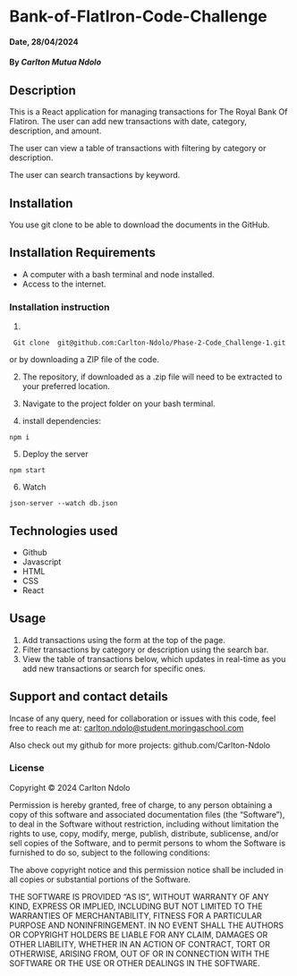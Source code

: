 # Bank-of-FlatIron-Code-Challenge

#### Date, 28/04/2024

#### By *Carlton Mutua Ndolo*

## Description

This is a React application for managing transactions for The Royal Bank Of Flatiron. The user can add new transactions with date, category, description, and amount.

The user can view a table of transactions with filtering by category or description.

The user can search transactions by keyword.



## Installation

You use git clone to be able to download the documents in the GitHub.

## Installation Requirements

- A computer with a bash terminal and node installed.
- Access to the internet.

### Installation instruction

1.
```
 Git clone  git@github.com:Carlton-Ndolo/Phase-2-Code_Challenge-1.git

```
or by downloading a ZIP file of the code.

2. The repository, if downloaded as a .zip file will need to be extracted to your preferred location.

3. Navigate to the project folder on your bash terminal.

4. install dependencies:
```
npm i
```

5. Deploy the server
```
npm start
```
6. Watch 

```
json-server --watch db.json
```




## Technologies used

- Github
- Javascript
- HTML
- CSS
- React

## Usage

1. Add transactions using the form at the top of the page.
2. Filter transactions by category or description using the search bar.
3. View the table of transactions below, which updates in real-time as you add new transactions or search for specific ones.

## Support and contact details

Incase of any query, need for collaboration or issues with this code, feel free to reach me at: carlton.ndolo@student.moringaschool.com

Also check out my github for more projects:
github.com/Carlton-Ndolo

### License

Copyright © 2024 Carlton Ndolo

Permission is hereby granted, free of charge, to any person obtaining a copy of this software and associated documentation files (the “Software”), to deal in the Software without restriction, including without limitation the rights to use, copy, modify, merge, publish, distribute, sublicense, and/or sell copies of the Software, and to permit persons to whom the Software is furnished to do so, subject to the following conditions:

The above copyright notice and this permission notice shall be included in all copies or substantial portions of the Software.

THE SOFTWARE IS PROVIDED “AS IS”, WITHOUT WARRANTY OF ANY KIND, EXPRESS OR IMPLIED, INCLUDING BUT NOT LIMITED TO THE WARRANTIES OF MERCHANTABILITY, FITNESS FOR A PARTICULAR PURPOSE AND NONINFRINGEMENT. IN NO EVENT SHALL THE AUTHORS OR COPYRIGHT HOLDERS BE LIABLE FOR ANY CLAIM, DAMAGES OR OTHER LIABILITY, WHETHER IN AN ACTION OF CONTRACT, TORT OR OTHERWISE, ARISING FROM, OUT OF OR IN CONNECTION WITH THE SOFTWARE OR THE USE OR OTHER DEALINGS IN THE SOFTWARE.